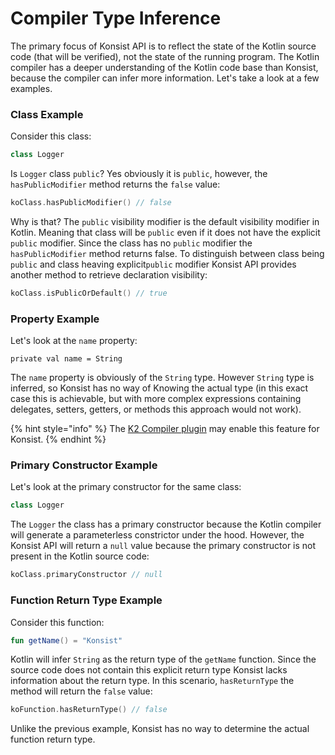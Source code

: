 # Compiler Type Inference

The primary focus of Konsist API is to reflect the state of the Kotlin source code (that will be verified), not the state of the running program. The Kotlin compiler has a deeper understanding of the Kotlin code base than Konsist, because the compiler can infer more information. Let's take a look at a few examples.

### Class Example

Consider this class:&#x20;

```kotlin
class Logger
```

Is `Logger` class `public`? Yes obviously it is `public`, however, the `hasPublicModifier` method returns the `false` value:

```kotlin
koClass.hasPublicModifier() // false
```

Why is that? The `public` visibility modifier is the default visibility modifier in Kotlin. Meaning that class will be `public` even if it does not have the explicit `public` modifier. Since the class has no `public` modifier the `hasPublicModifier` method returns false. To distinguish between class being `public` and class heaving explicit`public` modifier Konsist API provides another method to retrieve declaration visibility:

```kotlin
koClass.isPublicOrDefault() // true
```

### Property Example

Let's look at the `name` property:

```
private val name = String
```

The `name` property is obviously of the `String` type. However `String` type is inferred, so Konsist has no way of Knowing the actual type (in this exact case this is achievable, but with more complex expressions containing delegates, setters, getters, or methods this approach would not work).

{% hint style="info" %}
The [K2 Compiler plugin](https://www.youtube.com/watch?v=Pl-89n9wDqo) may enable this feature for Konsist.
{% endhint %}

### Primary Constructor Example

Let's look at the primary constructor for the same class:

```kotlin
class Logger
```

The `Logger` the class has a primary constructor because the Kotlin compiler will generate a parameterless constrictor under the hood. However, the Konsist API will return a `null` value  because the primary constructor is not present in the Kotlin source code:

```kotlin
koClass.primaryConstructor // null
```

### Function Return Type Example

Consider this function:

```kotlin
fun getName() = "Konsist"
```

Kotlin will infer `String` as the return type of the `getName` function. Since the source code does not contain this explicit return type Konsist lacks information about the return type.  In this scenario, `hasReturnType` the method will return the `false` value:

```kotlin
koFunction.hasReturnType() // false
```

Unlike the previous example, Konsist has no way to determine the actual function return type.
